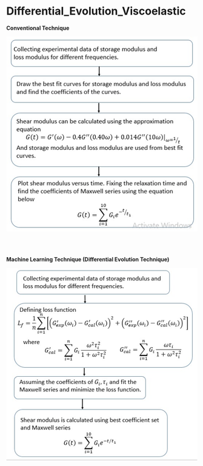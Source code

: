 # Differential_Evolution_Viscoelastic




<p><b>Conventional Technique</b></p>
<p align="center">
  <img src="CM_AA_Method.jpg" title="hover text">
</p>
<br/>
<br/>
<p><b>Machine Learning Technique (Differential Evolution Technique)</b></p>
<p align="center">
  <img src="ML_DE_Method.jpg" title="hover text">
</p>
